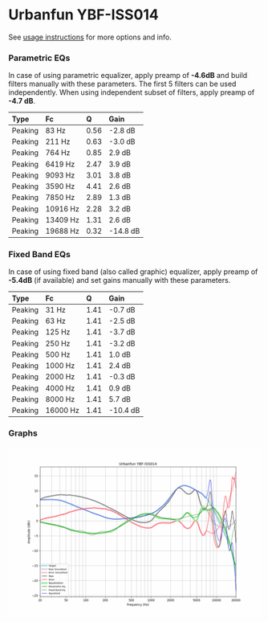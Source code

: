 # Urbanfun YBF-ISS014
See [usage instructions](https://github.com/jaakkopasanen/AutoEq#usage) for more options and info.

### Parametric EQs
In case of using parametric equalizer, apply preamp of **-4.6dB** and build filters manually
with these parameters. The first 5 filters can be used independently.
When using independent subset of filters, apply preamp of **-4.7 dB**.

| Type    | Fc       |    Q | Gain     |
|:--------|:---------|:-----|:---------|
| Peaking | 83 Hz    | 0.56 | -2.8 dB  |
| Peaking | 211 Hz   | 0.63 | -3.0 dB  |
| Peaking | 764 Hz   | 0.85 | 2.9 dB   |
| Peaking | 6419 Hz  | 2.47 | 3.9 dB   |
| Peaking | 9093 Hz  | 3.01 | 3.8 dB   |
| Peaking | 3590 Hz  | 4.41 | 2.6 dB   |
| Peaking | 7850 Hz  | 2.89 | 1.3 dB   |
| Peaking | 10916 Hz | 2.28 | 3.2 dB   |
| Peaking | 13409 Hz | 1.31 | 2.6 dB   |
| Peaking | 19688 Hz | 0.32 | -14.8 dB |

### Fixed Band EQs
In case of using fixed band (also called graphic) equalizer, apply preamp of **-5.4dB**
(if available) and set gains manually with these parameters.

| Type    | Fc       |    Q | Gain     |
|:--------|:---------|:-----|:---------|
| Peaking | 31 Hz    | 1.41 | -0.7 dB  |
| Peaking | 63 Hz    | 1.41 | -2.5 dB  |
| Peaking | 125 Hz   | 1.41 | -3.7 dB  |
| Peaking | 250 Hz   | 1.41 | -3.2 dB  |
| Peaking | 500 Hz   | 1.41 | 1.0 dB   |
| Peaking | 1000 Hz  | 1.41 | 2.4 dB   |
| Peaking | 2000 Hz  | 1.41 | -0.3 dB  |
| Peaking | 4000 Hz  | 1.41 | 0.9 dB   |
| Peaking | 8000 Hz  | 1.41 | 5.7 dB   |
| Peaking | 16000 Hz | 1.41 | -10.4 dB |

### Graphs
![](./Urbanfun%20YBF-ISS014.png)